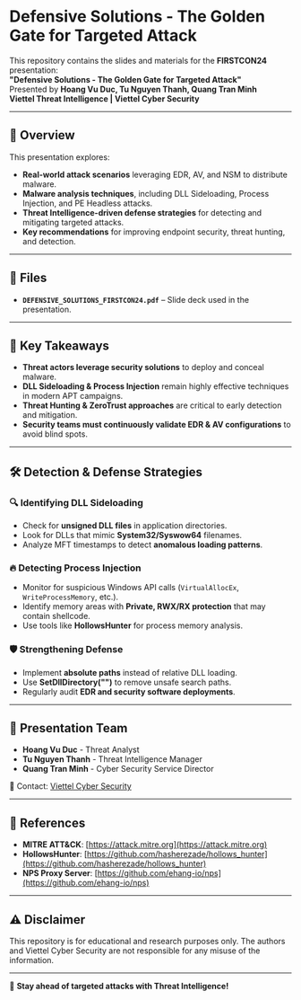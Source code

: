 # Defensive Solutions - The Golden Gate for Targeted Attack

This repository contains the slides and materials for the **FIRSTCON24** presentation:  
**"Defensive Solutions - The Golden Gate for Targeted Attack"**  
Presented by **Hoang Vu Duc, Tu Nguyen Thanh, Quang Tran Minh**  
**Viettel Threat Intelligence | Viettel Cyber Security**

---

## 📌 Overview
This presentation explores:
- **Real-world attack scenarios** leveraging EDR, AV, and NSM to distribute malware.
- **Malware analysis techniques**, including DLL Sideloading, Process Injection, and PE Headless attacks.
- **Threat Intelligence-driven defense strategies** for detecting and mitigating targeted attacks.
- **Key recommendations** for improving endpoint security, threat hunting, and detection.

---

## 📂 Files
- **`DEFENSIVE_SOLUTIONS_FIRSTCON24.pdf`** – Slide deck used in the presentation.

---

## 🚀 Key Takeaways
- **Threat actors leverage security solutions** to deploy and conceal malware.
- **DLL Sideloading & Process Injection** remain highly effective techniques in modern APT campaigns.
- **Threat Hunting & ZeroTrust approaches** are critical to early detection and mitigation.
- **Security teams must continuously validate EDR & AV configurations** to avoid blind spots.

---

## 🛠 Detection & Defense Strategies
### 🔍 **Identifying DLL Sideloading**
- Check for **unsigned DLL files** in application directories.
- Look for DLLs that mimic **System32/Syswow64** filenames.
- Analyze MFT timestamps to detect **anomalous loading patterns**.

### 🔥 **Detecting Process Injection**
- Monitor for suspicious Windows API calls (`VirtualAllocEx`, `WriteProcessMemory`, etc.).
- Identify memory areas with **Private, RWX/RX protection** that may contain shellcode.
- Use tools like **HollowsHunter** for process memory analysis.

### 🛡 **Strengthening Defense**
- Implement **absolute paths** instead of relative DLL loading.
- Use **SetDllDirectory("")** to remove unsafe search paths.
- Regularly audit **EDR and security software deployments**.

---

## 📢 Presentation Team
- **Hoang Vu Duc** - Threat Analyst  
- **Tu Nguyen Thanh** - Threat Intelligence Manager  
- **Quang Tran Minh** - Cyber Security Service Director  

📧 Contact: [Viettel Cyber Security](https://viettelcybersecurity.com)

---

## 📝 References
- **MITRE ATT&CK**: [https://attack.mitre.org](https://attack.mitre.org)
- **HollowsHunter**: [https://github.com/hasherezade/hollows_hunter](https://github.com/hasherezade/hollows_hunter)
- **NPS Proxy Server**: [https://github.com/ehang-io/nps](https://github.com/ehang-io/nps)

---

## ⚠️ Disclaimer
This repository is for educational and research purposes only. The authors and Viettel Cyber Security are not responsible for any misuse of the information.

---

🎯 **Stay ahead of targeted attacks with Threat Intelligence!**
